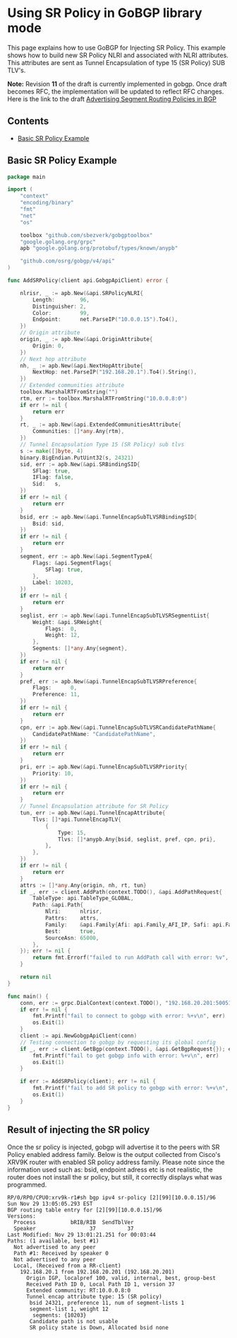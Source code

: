 # Using SR Policy in GoBGP library mode

This page explains how to use GoBGP for Injecting SR Policy. This example shows how to build new SR Policy NLRI and associated with NLRI attributes. This attributes are sent as Tunnel Encapsulation of type 15 (SR Policy) SUB TLV's.

**Note:**
Revision **11** of the draft is currently implemented in gobgp. Once draft becomes RFC, the implementation will be updated to reflect RFC changes. Here is the link to the draft [Advertising Segment Routing Policies in BGP](https://tools.ietf.org/html/draft-ietf-idr-segment-routing-te-policy-11)

## Contents

- [Basic SR Policy Example](#basic-sr-policy-example)

## Basic SR Policy Example

```go
package main

import (
	"context"
	"encoding/binary"
	"fmt"
	"net"
	"os"

	toolbox "github.com/sbezverk/gobgptoolbox"
	"google.golang.org/grpc"
	apb "google.golang.org/protobuf/types/known/anypb"

	"github.com/osrg/gobgp/v4/api"
)

func AddSRPolicy(client api.GobgpApiClient) error {

	nlrisr, _ := apb.New(&api.SRPolicyNLRI{
		Length:        96,
		Distinguisher: 2,
		Color:         99,
		Endpoint:      net.ParseIP("10.0.0.15").To4(),
	})
	// Origin attribute
	origin, _ := apb.New(&api.OriginAttribute{
		Origin: 0,
	})
	// Next hop attribute
	nh, _ := apb.New(&api.NextHopAttribute{
		NextHop: net.ParseIP("192.168.20.1").To4().String(),
	})
	// Extended communities attribute
	toolbox.MarshalRTFromString("")
	rtm, err := toolbox.MarshalRTFromString("10.0.0.8:0")
	if err != nil {
		return err
	}
	rt, _ := apb.New(&api.ExtendedCommunitiesAttribute{
		Communities: []*any.Any{rtm},
	})
	// Tunnel Encapsulation Type 15 (SR Policy) sub tlvs
	s := make([]byte, 4)
	binary.BigEndian.PutUint32(s, 24321)
	sid, err := apb.New(&api.SRBindingSID{
		SFlag: true,
		IFlag: false,
		Sid:   s,
	})
	if err != nil {
		return err
	}
	bsid, err := apb.New(&api.TunnelEncapSubTLVSRBindingSID{
		Bsid: sid,
	})
	if err != nil {
		return err
	}
	segment, err := apb.New(&api.SegmentTypeA{
		Flags: &api.SegmentFlags{
			SFlag: true,
		},
		Label: 10203,
	})
	if err != nil {
		return err
	}
	seglist, err := apb.New(&api.TunnelEncapSubTLVSRSegmentList{
		Weight: &api.SRWeight{
			Flags:  0,
			Weight: 12,
		},
		Segments: []*any.Any{segment},
	})
	if err != nil {
		return err
	}
	pref, err := apb.New(&api.TunnelEncapSubTLVSRPreference{
		Flags:      0,
		Preference: 11,
	})
	if err != nil {
		return err
	}
	cpn, err := apb.New(&api.TunnelEncapSubTLVSRCandidatePathName{
		CandidatePathName: "CandidatePathName",
	})
	if err != nil {
		return err
	}
	pri, err := apb.New(&api.TunnelEncapSubTLVSRPriority{
		Priority: 10,
	})
	if err != nil {
		return err
	}
	// Tunnel Encapsulation attribute for SR Policy
	tun, err := apb.New(&api.TunnelEncapAttribute{
		Tlvs: []*api.TunnelEncapTLV{
			{
				Type: 15,
				Tlvs: []*anypb.Any{bsid, seglist, pref, cpn, pri},
			},
		},
	})
	if err != nil {
		return err
	}
	attrs := []*any.Any{origin, nh, rt, tun}
	if _, err := client.AddPath(context.TODO(), &api.AddPathRequest{
		TableType: api.TableType_GLOBAL,
		Path: &api.Path{
			Nlri:      nlrisr,
			Pattrs:    attrs,
			Family:    &api.Family{Afi: api.Family_AFI_IP, Safi: api.Family_SAFI_SR_POLICY},
			Best:      true,
			SourceAsn: 65000,
		},
	}); err != nil {
		return fmt.Errorf("failed to run AddPath call with error: %v", err)
	}

	return nil
}

func main() {
	conn, err := grpc.DialContext(context.TODO(), "192.168.20.201:50051", grpc.WithInsecure())
	if err != nil {
		fmt.Printf("fail to connect to gobgp with error: %+v\n", err)
		os.Exit(1)
	}
	client := api.NewGobgpApiClient(conn)
	// Testing connection to gobgp by requesting its global config
	if _, err := client.GetBgp(context.TODO(), &api.GetBgpRequest{}); err != nil {
		fmt.Printf("fail to get gobgp info with error: %+v\n", err)
		os.Exit(1)
	}

	if err := AddSRPolicy(client); err != nil {
		fmt.Printf("fail to add SR policy to gobgp with error: %+v\n", err)
		os.Exit(1)
	}
}

```

## Result of injecting the SR policy

Once the sr policy is injected, gobgp will advertise it to the peers with SR Policy enabled address family. Below is the output collected from Cisco's XRV9K router with enabled SR policy address family. Please note since the information used such as: bsid, endpoint adress etc is not realistic, the router does not install the sr policy, but still, it correctly displays what was programmed.

```log
RP/0/RP0/CPU0:xrv9k-r1#sh bgp ipv4 sr-policy [2][99][10.0.0.15]/96
Sun Nov 29 13:05:05.293 EST
BGP routing table entry for [2][99][10.0.0.15]/96
Versions:
  Process           bRIB/RIB  SendTblVer
  Speaker                 37          37
Last Modified: Nov 29 13:01:21.251 for 00:03:44
Paths: (1 available, best #1)
  Not advertised to any peer
  Path #1: Received by speaker 0
  Not advertised to any peer
  Local, (Received from a RR-client)
    192.168.20.1 from 192.168.20.201 (192.168.20.201)
      Origin IGP, localpref 100, valid, internal, best, group-best
      Received Path ID 0, Local Path ID 1, version 37
      Extended community: RT:10.0.0.8:0
      Tunnel encap attribute type: 15 (SR policy)
       bsid 24321, preference 11, num of segment-lists 1
       segment-list 1, weight 12
        segments: {10203}
       Candidate path is not usable
       SR policy state is Down, Allocated bsid none
```
